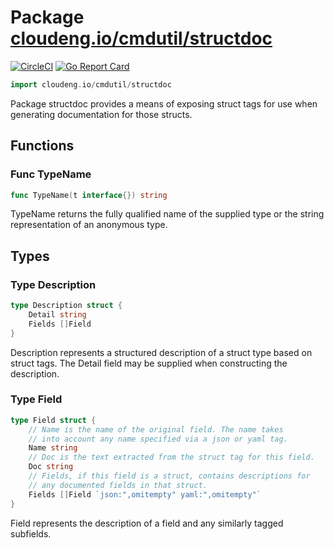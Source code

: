 # Package [cloudeng.io/cmdutil/structdoc](https://pkg.go.dev/cloudeng.io/cmdutil/structdoc?tab=doc)
[![CircleCI](https://circleci.com/gh/cloudengio/go.gotools.svg?style=svg)](https://circleci.com/gh/cloudengio/go.gotools) [![Go Report Card](https://goreportcard.com/badge/cloudeng.io/cmdutil/structdoc)](https://goreportcard.com/report/cloudeng.io/cmdutil/structdoc)

```go
import cloudeng.io/cmdutil/structdoc
```

Package structdoc provides a means of exposing struct tags for use when
generating documentation for those structs.

## Functions
### Func TypeName
```go
func TypeName(t interface{}) string
```
TypeName returns the fully qualified name of the supplied type or the string
representation of an anonymous type.



## Types
### Type Description
```go
type Description struct {
	Detail string
	Fields []Field
}
```
Description represents a structured description of a struct type based on
struct tags. The Detail field may be supplied when constructing the
description.

### Type Field
```go
type Field struct {
	// Name is the name of the original field. The name takes
	// into account any name specified via a json or yaml tag.
	Name string
	// Doc is the text extracted from the struct tag for this field.
	Doc string
	// Fields, if this field is a struct, contains descriptions for
	// any documented fields in that struct.
	Fields []Field `json:",omitempty" yaml:",omitempty"`
}
```
Field represents the description of a field and any similarly tagged
subfields.



